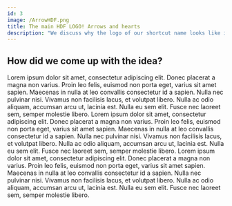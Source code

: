 ```yaml
---
id: 3
image: /ArrowHDF.png
title: The main HDF LOGO! Arrows and hearts
description: "We discuss why the logo of our shortcut name looks like it does"
---
```


## How did we come up with the idea?

Lorem ipsum dolor sit amet, consectetur adipiscing elit. Donec placerat a
magna non varius. Proin leo felis, euismod non porta eget, varius sit amet
sapien. Maecenas in nulla at leo convallis consectetur id a sapien. Nulla
nec pulvinar nisi. Vivamus non facilisis lacus, et volutpat libero. Nulla ac
odio aliquam, accumsan arcu ut, lacinia est. Nulla eu sem elit. Fusce nec
laoreet sem, semper molestie libero.
Lorem ipsum dolor sit amet, consectetur adipiscing elit. Donec placerat a
magna non varius. Proin leo felis, euismod non porta eget, varius sit amet
sapien. Maecenas in nulla at leo convallis consectetur id a sapien. Nulla
nec pulvinar nisi. Vivamus non facilisis lacus, et volutpat libero. Nulla ac
odio aliquam, accumsan arcu ut, lacinia est. Nulla eu sem elit. Fusce nec
laoreet sem, semper molestie libero.
Lorem ipsum dolor sit amet, consectetur adipiscing elit. Donec placerat a
magna non varius. Proin leo felis, euismod non porta eget, varius sit amet
sapien. Maecenas in nulla at leo convallis consectetur id a sapien. Nulla
nec pulvinar nisi. Vivamus non facilisis lacus, et volutpat libero. Nulla ac
odio aliquam, accumsan arcu ut, lacinia est. Nulla eu sem elit. Fusce nec
laoreet sem, semper molestie libero.
